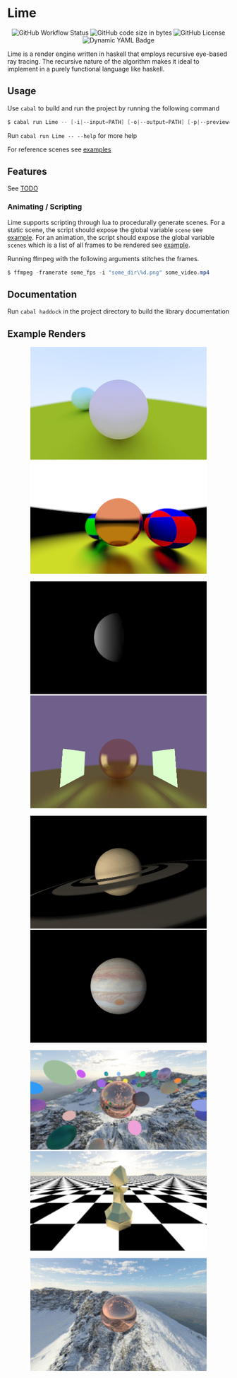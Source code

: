 # Lime

<div align="center">

![GitHub Workflow Status](https://img.shields.io/github/actions/workflow/status/Froxwin/Lime/haskell.yml?branch=master&style=for-the-badge&label=Haskell%20CI&logo=haskell)
![GitHub code size in bytes](https://img.shields.io/github/languages/code-size/Froxwin/Lime?color=%23f5c2e7&style=for-the-badge)
![GitHub License](https://img.shields.io/github/license/Froxwin/Lime?style=for-the-badge)
![Dynamic YAML Badge](https://img.shields.io/badge/dynamic/yaml?url=https%3A%2F%2Fraw.githubusercontent.com%2FFroxwin%2FLime%2Fmaster%2F.github%2Fworkflows%2Fhaskell.yml&query=%24%5B'jobs'%5D%5B'build'%5D%5B'steps'%5D%5B1%5D%5B'with'%5D%5B'cabal-version'%5D&label=Cabal&style=for-the-badge)

</div>

Lime is a render engine written in haskell that employs recursive eye-based ray tracing.
The recursive nature of the algorithm makes it ideal to implement in a purely functional language like haskell.

## Usage

Use `cabal` to build and run the project by running the following command

```ps1
$ cabal run Lime -- [-i|--input=PATH] [-o|--output=PATH] [-p|--preview=BOOL] [-t|--textures=DIR] [-m|--models=DIR]
```

Run `cabal run Lime -- --help` for more help

For reference scenes see [examples](Examples/Scenes/)

## Features

See [TODO](TODO.md)

### Animating / Scripting

Lime supports scripting through lua to procedurally generate scenes.
For a static scene, the script should expose the global variable `scene` see
[example](Examples/Scenes/Spheres.lua).
For an animation, the script should expose the global variable `scenes` which is
a list of all frames to be rendered see [example](<Examples/Scenes/Circling camera.anim.lua>).

Running ffmpeg with the following arguments stitches the frames.

```ps1
$ ffmpeg -framerate some_fps -i "some_dir\%d.png" some_video.mp4
```

## Documentation

Run `cabal haddock` in the project directory to build the library documentation

## Example Renders

<div align="center">

![Scene](Examples/Renders/Scene.png) ![Balls](Examples/Renders/Balls.png)

![Moon](Examples/Renders/Moon.png) ![Empty](Examples/Renders/Empty.png)

![Saturn](Examples/Renders/Saturn.png) ![Saturn](Examples/Renders/Jupiter.png)

<img src="Examples/Renders/Spheres.png" width="400px"> <img src="Examples/Renders/Pawn.png" width="400px">

![Circling Camera](<Examples/Renders/Circling camera.gif>)

</div>

